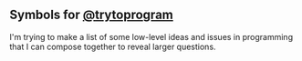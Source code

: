 ## Symbols for [@trytoprogram](https://twitter.com/trytoprogram)

I'm trying to make a list of some low-level ideas and issues in programming that
I can compose together to reveal larger questions.
